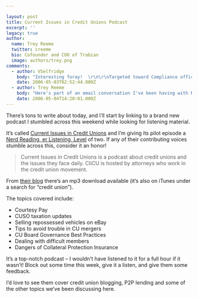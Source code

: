 ```yaml
---

layout: post
title: Current Issues in Credit Unions Podcast
excerpt: ''
legacy: true
author:
  name: Trey Reeme
  twitter: creeme
  bio: Cofounder and COO of Trabian
  image: authors/trey.png
comments:
  - author: VSelfridge
    body: "Interesting foray!  \r\n\r\nTargeted toward Compliance officers & Risk Management areas inside CUs - in addition to senior management?\r\n\r\n\r\n"
    date: 2006-05-03T02:52:44.000Z
  - author: Trey Reeme
    body: "Here's part of an email conversation I've been having with Robert Rutkowski of Weltman, Weinberg & Reis: \n\n\"The podcasts are designed for credit union officers, directors, employees, volunteers and anybody interested in the CU movement.  It's really all inclusive.  We wanted to keep it as open as possible.  All of us see a wide variety of credit union issues in our practices and we plan on having guests in the future to talk about many different credit union topics. \n \nYou asked why we are doing this and I can really only speak for myself in saying simply that it's fun.  I do a lot of public speaking and this is a natural outgrowth of that.  I work with credit unions every day and this is a terrific opportunity to share issues of which I become aware with other credit unions.  Maybe it will be of some help.  I hope so.  I suspect my co-hosts feel the same way.\"\n \nWe certainly relate to Rob's comment, \"I work with credit unions every day and this is a terrific opportunity to share issues of which I become aware with other credit unions.\" That's exactly how Open Source CU came about.  Nice to see a podcast being used to communicate in the CU industry!  \n\nRob also mentioned that the next podcast will be recorded on May 25th - I can't wait to hear it!"
    date: 2006-05-04T14:20:01.000Z
---
```


<p>There&#8217;s tons to write about today, and I&#8217;ll start by linking to a brand new podcast I stumbled across this weekend while looking for listening material.</p>
<p>It&#8217;s called <a href="http://ciicu.libsyn.com/" title="2">Current Issues in Credit Unions</a> and I&#8217;m giving its pilot episode a <a href="http://www.opensourcecu.com/articles/2006/04/21/introducing-the-nerd-reading-level">Nerd Reading, er Listening, Level</a> of two.  If any of their contributing voices stumble across this, consider it an honor!</p>
<blockquote>
<p>Current Issues in Credit Unions is a podcast about credit unions and the issues they face daily.  CIiCU is hosted by attorneys who work in the credit union movement.</p>
</blockquote>
<p>From <a href="http://ciicu.libsyn.com/">their blog</a> there&#8217;s an mp3 download available (it&#8217;s also on iTunes under a search for &#8220;credit union&#8221;).</p>
<p>The topics covered include:</p>
<ul>
<li>Courtesy Pay</li>
<li><span class="caps">CUSO</span> taxation updates</li>
<li>Selling repossessed vehicles on eBay</li>
<li>Tips to avoid trouble in CU mergers</li>
<li>CU Board Governance Best Practices</li>
<li>Dealing with difficult members</li>
<li>Dangers of Collateral Protection Insurance</li>
</ul>
<p>It&#8217;s a top-notch podcast &#8211; I wouldn&#8217;t have listened to it for a full hour if it wasn&#8217;t!  Block out some time this week, give it a listen, and give them some feedback.</p>
<p>I&#8217;d love to see them cover credit union blogging, <span class="caps">P2P</span> lending and some of the other topics we&#8217;ve been discussing here.</p>